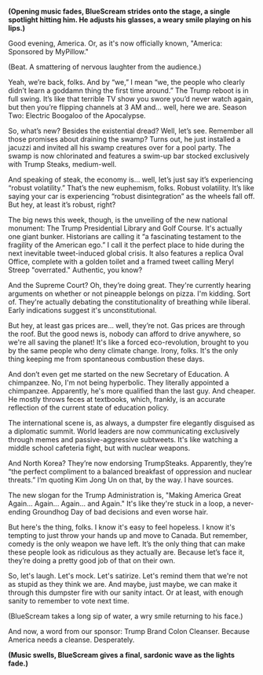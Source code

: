 **(Opening music fades, BlueScream strides onto the stage, a single spotlight hitting him. He adjusts his glasses, a weary smile playing on his lips.)**

Good evening, America. Or, as it's now officially known, "America: Sponsored by MyPillow."

(Beat. A smattering of nervous laughter from the audience.)

Yeah, we’re back, folks. And by “we,” I mean “we, the people who clearly didn’t learn a goddamn thing the first time around.” The Trump reboot is in full swing. It’s like that terrible TV show you swore you’d never watch again, but then you’re flipping channels at 3 AM and… well, here we are. Season Two: Electric Boogaloo of the Apocalypse.

So, what’s new? Besides the existential dread? Well, let’s see. Remember all those promises about draining the swamp? Turns out, he just installed a jacuzzi and invited all his swamp creatures over for a pool party. The swamp is now chlorinated and features a swim-up bar stocked exclusively with Trump Steaks, medium-well.

And speaking of steak, the economy is… well, let’s just say it’s experiencing “robust volatility.” That’s the new euphemism, folks. Robust volatility. It’s like saying your car is experiencing “robust disintegration” as the wheels fall off. But hey, at least it’s robust, right?

The big news this week, though, is the unveiling of the new national monument: The Trump Presidential Library and Golf Course. It's actually one giant bunker. Historians are calling it “a fascinating testament to the fragility of the American ego.” I call it the perfect place to hide during the next inevitable tweet-induced global crisis. It also features a replica Oval Office, complete with a golden toilet and a framed tweet calling Meryl Streep "overrated." Authentic, you know?

And the Supreme Court? Oh, they’re doing great. They're currently hearing arguments on whether or not pineapple belongs on pizza. I'm kidding. Sort of. They're actually debating the constitutionality of breathing while liberal. Early indications suggest it's unconstitutional.

But hey, at least gas prices are… well, they’re not. Gas prices are through the roof. But the good news is, nobody can afford to drive anywhere, so we're all saving the planet! It's like a forced eco-revolution, brought to you by the same people who deny climate change. Irony, folks. It's the only thing keeping me from spontaneous combustion these days.

And don’t even get me started on the new Secretary of Education. A chimpanzee. No, I'm not being hyperbolic. They literally appointed a chimpanzee. Apparently, he's more qualified than the last guy. And cheaper. He mostly throws feces at textbooks, which, frankly, is an accurate reflection of the current state of education policy.

The international scene is, as always, a dumpster fire elegantly disguised as a diplomatic summit. World leaders are now communicating exclusively through memes and passive-aggressive subtweets. It's like watching a middle school cafeteria fight, but with nuclear weapons.

And North Korea? They’re now endorsing TrumpSteaks. Apparently, they’re “the perfect compliment to a balanced breakfast of oppression and nuclear threats.” I’m quoting Kim Jong Un on that, by the way. I have sources.

The new slogan for the Trump Administration is, "Making America Great Again... Again... Again... and Again." It's like they're stuck in a loop, a never-ending Groundhog Day of bad decisions and even worse hair.

But here's the thing, folks. I know it's easy to feel hopeless. I know it's tempting to just throw your hands up and move to Canada. But remember, comedy is the only weapon we have left. It’s the only thing that can make these people look as ridiculous as they actually are. Because let’s face it, they’re doing a pretty good job of that on their own.

So, let's laugh. Let's mock. Let's satirize. Let's remind them that we're not as stupid as they think we are. And maybe, just maybe, we can make it through this dumpster fire with our sanity intact. Or at least, with enough sanity to remember to vote next time.

(BlueScream takes a long sip of water, a wry smile returning to his face.)

And now, a word from our sponsor: Trump Brand Colon Cleanser. Because America needs a cleanse. Desperately.

**(Music swells, BlueScream gives a final, sardonic wave as the lights fade.)**
